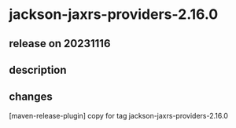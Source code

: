 # jackson-jaxrs-providers-2.16.0

## release on 20231116

## description

## changes

[maven-release-plugin] copy for tag jackson-jaxrs-providers-2.16.0

